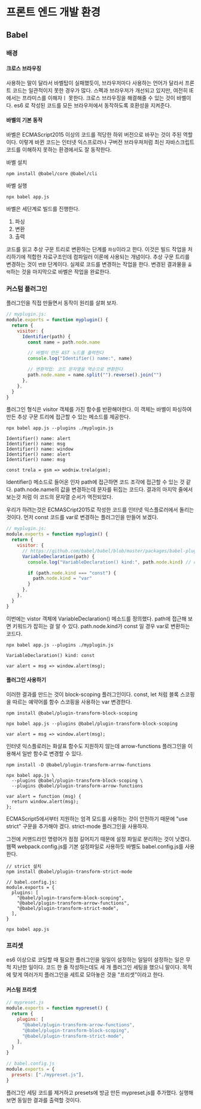 # 프론트 엔드 개발 환경

## Babel

### 배경

#### 크로스 브라우징

사용하는 말이 달라서 바벨탑이 실패했듯이, 브라우저마다 사용하는 언어가 달라서 프론트 코드는 일관적이지 못한 경우가 많다.
스펙과 브라우저가 개선되고 있지만, 여전히 IE 에서는 프라미스를 이해자ㅣ 못한다.
크로스 브라우징을 해결해줄 수 있는 것이 바벨이다. es6 로 작성된 코드를 모든 브라우저에서 동작하도록 호환성을 지켜준다.

#### 바벨의 기본 동작

바벨은 ECMAScript2015 이상의 코드를 적당한 하위 버전으로 바꾸는 것이 주된 역할이다. 이렇게 바뀐 코드는 인터넷 익스프로러나 구버전 브라우져처럼 최신 자바스크립트 코드를 이해하지 못하는 환경에서도 잘 동작한다.

바벨 설치
```
npm install @babel/core @babel/cli
```

바벨 실행
```
npx babel app.js
```

바벨은 세단계로 빌드를 진행한다.

1. 파싱
2. 변환
3. 출력

코드를 읽고 추상 구문 트리로 변환하는 단계를 `파싱`이라고 한다.
이것은 빌드 작업을 처리하기에 적합한 자료구조인데 컴파일러 이론에 사용되는 개념이다.
추상 구문 트리를 변경하는 것이 `변환` 단계이다. 실제로 코드를 변경하는 작업을 한다.
변경된 결과물을 `출력`하는 것을 마지막으로 바벨은 작업을 완료한다.

### 커스텀 플러그인

플러그인을 직접 만들면서 동작이 원리를 살펴 보자.

```js
// myplugin.js:
module.exports = function myplugin() {
  return {
    visitor: {
      Identifier(path) {
        const name = path.node.name

        // 바벨이 만든 AST 노드를 출력한다
        console.log("Identifier() name:", name)

        // 변환작업: 코드 문자열을 역순으로 변환한다
        path.node.name = name.split("").reverse().join("")
      },
    },
  }
}
```

플러그인 형식은 visitor 객체를 가진 함수를 반환해야한다.
이 객체는 바벨이 파싱하여 만든 추상 구문 트리에 접근할 수 있는 메소드를 제공한다.

```
npx babel app.js --plugins ./myplugin.js

Identifier() name: alert
Identifier() name: msg
Identifier() name: window
Identifier() name: alert
Identifier() name: msg

const trela = gsm => wodniw.trela(gsm);
```

Identifier() 메소드로 들어온 인자 path에 접근하면 코드 조각에 접근할 수 있는 것 같다. path.node.name의 값을 변경하는데 문자를 뒤집는 코드다. 결과의 마지막 줄에서 보는것 처럼 이 코드의 문자열 순서가 역전되었다.

우리가 하려는것은 ECMASCript2015로 작성한 코드를 인터넷 익스플로러에서 돌리는 것이다. 먼저 const 코드를 var로 변경하는 플러그인을 만들어 보겠다.

```js
// myplugin.js:
module.exports = function myplugin() {
  return {
    visitor: {
      // https://github.com/babel/babel/blob/master/packages/babel-plugin-transform-block-scoping/src/index.js#L26
      VariableDeclaration(path) {
        console.log("VariableDeclaration() kind:", path.node.kind) // const

        if (path.node.kind === "const") {
          path.node.kind = "var"
        }
      },
    },
  }
}
```

이번에는 vistor 객체에 VariableDeclaration() 메소드를 정의했다. path에 접근해 보면 키워드가 잡히는 걸 알 수 있다. path.node.kind가 const 일 경우 var로 변환하는 코드다.

```
npx babel app.js --plugins ./myplugin.js

VariableDeclaration() kind: const

var alert = msg => window.alert(msg);
```

#### 플러그인 사용하기

이러한 결과를 만드는 것이 block-scoping 플러그인이다. const, let 처럼 블록 스코핑을 따르는 예약어를 함수 스코핑을 사용하는 var 변경한다.

```
npm install @babel/plugin-transform-block-scoping
```

```
npx babel app.js --plugins @babel/plugin-transform-block-scoping

var alert = msg => window.alert(msg);
```

인터넷 익스플로러는 화살표 함수도 지원하지 않는데 arrow-functions 플러그인을 이용해서 일반 함수로 변경할 수 있다.

```
npm install -D @babel/plugin-transform-arrow-functions

npx babel app.js \
  --plugins @babel/plugin-transform-block-scoping \
  --plugins @babel/plugin-transform-arrow-functions

var alert = function (msg) {
  return window.alert(msg);
};
```

ECMAScript5에서부터 지원하는 엄격 모드를 사용하는 것이 안전하기 때문에 "use strict" 구문을 추가해야 겠다. strict-mode 플러그인을 사용하자.

그전에 커맨드라인 명령어가 점점 길어지기 때문에 설정 파일로 분리하는 것이 낫겠다. 웹팩 webpack.config.js를 기본 설정파일로 사용하듯 바벨도 babel.config.js를 사용한다.

```
// strict 설치
npm install @babel/plugin-transform-strict-mode

// babel.config.js:
module.exports = {
  plugins: [
    "@babel/plugin-transform-block-scoping",
    "@babel/plugin-transform-arrow-functions",
    "@babel/plugin-transform-strict-mode",
  ],
}

npx babel app.js
```

### 프리셋

es6 이상으로 코딩할 때 필요한 플러그인을 일일이 설정하는 일일이 설정하는 일은 무척 지난한 일이다.
코드 한 줄 작성하는데도 세 개 플러그인 세팅을 했으니 말이다. 목적에 맞게 여러가지 플러그인을 세트로 모아놓은 것을 "프리셋"이라고 한다.

#### 커스텀 프리셋

```js
// mypreset.js
module.exports = function mypreset() {
  return {
    plugins: [
      "@babel/plugin-transform-arrow-functions",
      "@babel/plugin-transform-block-scoping",
      "@babel/plugin-transform-strict-mode",
    ],
  }
}

// babel.config.js
module.exports = {
  presets: ["./mypreset.js"],
}
```

플러그인 세팅 코드를 제거하고 presets에 방금 만든 mypreset.js를 추가했다. 실행해보면 동일한 결과를 출력할 것이다.